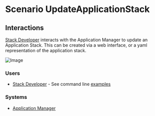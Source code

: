 # Scenario UpdateApplicationStack


## Interactions
[Stack Developer](Actor-StackDeveloper) interacts with the Application Manager to update an Application Stack.
This can be created via a web interface, or a yaml representation of the application stack.

![Image](./UseCases/ManageApplicationStack/UpdateApplicationStack.png)

### Users

* [Stack Developer](Actor-StackDeveloper) - See command line [examples](Actor-StackDeveloper.md#update-application-stack)

### Systems

* [Application Manager](SubSystem-ApplicationManager)
